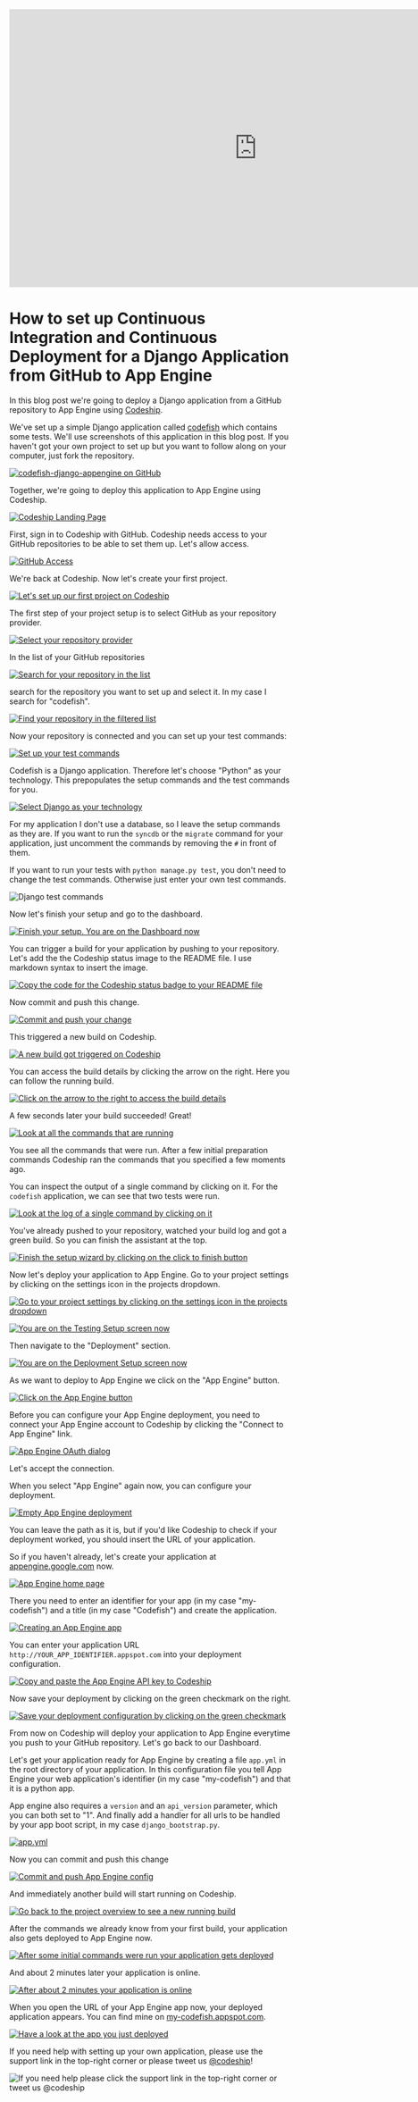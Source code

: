 













<iframe src="http://player.vimeo.com/video/" height="498" width="885" allowfullscreen="" frameborder="0"></iframe>

How to set up Continuous Integration and Continuous Deployment for a Django Application from GitHub to App Engine
======================

In this blog post we're going to deploy a Django application from a GitHub repository to App Engine using [Codeship][codeship].





We've set up a simple Django application called [codefish][codefish-repo] which contains some tests. We'll use screenshots of this application in this blog post. If you haven't got your own project to set up but you want to follow along on your computer, just fork the repository.

[![codefish-django-appengine on GitHub][screenshot-repository]][screenshot-repository]





Together, we're going to deploy this application to App Engine using Codeship.

[![Codeship Landing Page][screenshot-codefish-landingpage]][screenshot-codefish-landingpage]

First, sign in to Codeship with GitHub. Codeship needs access to your GitHub repositories to be able to set them up. Let's allow access.

[![GitHub Access][screenshot-oauth]][screenshot-oauth]

We're back at Codeship. Now let's create your first project.

[![Let's set up our first project on Codeship][screenshot-codeship-welcome]][screenshot-codeship-welcome]





The first step of your project setup is to select GitHub as your repository provider.

[![Select your repository provider][screenshot-repo-provider-selection]][screenshot-repo-provider-selection]

In the list of your GitHub repositories

[![Search for your repository in the list][screenshot-repo-selection]][screenshot-repo-selection]

search for the repository you want to set up and select it. In my case I search for "codefish".

[![Find your repository in the filtered list][screenshot-repo-selection-filtered]][screenshot-repo-selection-filtered]

Now your repository is connected and you can set up your test commands:

[![Set up your test commands][screenshot-codeship-technology]][screenshot-codeship-technology]

Codefish is a Django application. Therefore let's choose "Python" as your technology. This prepopulates the setup commands and the test commands for you.

[![Select Django as your technology][screenshot-codeship-technology-selected]][screenshot-codeship-technology-selected]





For my application I don't use a database, so I leave the setup commands as they are. If you want to run the `syncdb` or the `migrate` command for your application, just uncomment the commands by removing the `#` in front of them.

If you want to run your tests with `python manage.py test`, you don't need to change the test commands. Otherwise just enter your own test commands.

![Django test commands][screenshot-test-commands]





Now let's finish your setup and go to the dashboard.

[![Finish your setup. You are on the Dashboard now][screenshot-codeship-dasboard]][screenshot-codeship-dasboard]





You can trigger a build for your application by pushing to your repository. Let's add the the Codeship status image to the README file. I use markdown syntax to insert the image.

[![Copy the code for the Codeship status badge to your README file][screenshot-codeship-image]][screenshot-codeship-image]

Now commit and push this change.

[![Commit and push your change][screenshot-codeship-push]][screenshot-codeship-push]

This triggered a new build on Codeship.

[![A new build got triggered on Codeship][screenshot-first-build-running]][screenshot-first-build-running]

You can access the build details by clicking the arrow on the right. Here you can follow the running build.

[![Click on the arrow to the right to access the build details][screenshot-first-build-running-details]][screenshot-first-build-running-details]

A few seconds later your build succeeded! Great!

[![Look at all the commands that are running][screenshot-first-build-finished]][screenshot-first-build-finished]

You see all the commands that were run. After a few initial preparation commands Codeship ran the commands that you specified a few moments ago.





You can inspect the output of a single command by clicking on it. For the `codefish` application, we can see that two tests were run.

[![Look at the log of a single command by clicking on it][screenshot-build-log]][screenshot-build-log]





You've already pushed to your repository, watched your build log and got a green build. So you can finish the assistant at the top.

[![Finish the setup wizard by clicking on the click to finish button][screenshot-build-without-road-to-success]][screenshot-build-without-road-to-success]





Now let's deploy your application to App Engine. Go to your project settings by clicking on the settings icon in the projects dropdown.

[![Go to your project settings by clicking on the settings icon in the projects dropdown][screenshot-go-to-project-settings]][screenshot-go-to-project-settings]

[![You are on the Testing Setup screen now][screenshot-project-settings]][screenshot-project-settings]

Then navigate to the "Deployment" section.

[![You are on the Deployment Setup screen now][screenshot-deployment-settings]][screenshot-deployment-settings]

As we want to deploy to App Engine we click on the "App Engine" button.

[![Click on the App Engine button][screenshot-new-deployment]][screenshot-new-deployment]





Before you can configure your App Engine deployment, you need to connect your App Engine account to Codeship by clicking the "Connect to App Engine" link.

[![App Engine OAuth dialog][screenshot-deployment-oauth]][screenshot-deployment-oauth]

Let's accept the connection.

When you select "App Engine" again now, you can configure your deployment.

[![Empty App Engine deployment][screenshot-empty-deployment]][screenshot-empty-deployment]

You can leave the path as it is, but if you'd like Codeship to check if your deployment worked, you should insert the URL of your application.

So if you haven't already, let's create your application at [appengine.google.com](https://appengine.google.com) now.

[![App Engine home page][screenshot-deployment-home-page]][screenshot-deployment-home-page]

There you need to enter an identifier for your app (in my case "my-codefish") and a title (in my case "Codefish") and create the application.

[![Creating an App Engine app][screenshot-new-deployment-app]][screenshot-new-deployment-app]

You can enter your application URL `http://YOUR_APP_IDENTIFIER.appspot.com` into your deployment configuration.





[![Copy and paste the App Engine API key to Codeship][screenshot-complete-deployment]][screenshot-complete-deployment]

Now save your deployment by clicking on the green checkmark on the right.

[![Save your deployment configuration by clicking on the green checkmark][screenshot-saved-deployment]][screenshot-saved-deployment]

From now on Codeship will deploy your application to App Engine everytime you push to your GitHub repository.
Let's go back to our Dashboard.





Let's get your application ready for App Engine by creating a file `app.yml` in the root directory of your application. In this configuration file you tell App Engine your web application's identifier (in my case "my-codefish") and that it is a python app.

App engine also requires a `version` and an `api_version` parameter, which you can both set to "1". And finally add a handler for all urls to be handled by your app boot script, in my case `django_bootstrap.py`.

[![app.yml][screenshot-app-yml]][screenshot-app-yml]

Now you can commit and push this change

[![Commit and push App Engine config][screenshot-commit-and-push-deployment-config]][screenshot-commit-and-push-deployment-config]





And immediately another build will start running on Codeship.

[![Go back to the project overview to see a new running build][screenshot-deploy-build-started]][screenshot-deploy-build-started]

After the commands we already know from your first build, your application also gets deployed to App Engine now.

[![After some initial commands were run your application gets deployed][screenshot-build-deployment]][screenshot-build-deployment]

And about 2 minutes later your application is online.

[![After about 2 minutes your application is online][screenshot-build-deployment-complete]][screenshot-build-deployment-complete]





When you open the URL of your App Engine app now, your deployed application appears. You can find mine on [my-codefish.appspot.com][codefish-live].

[![Have a look at the app you just deployed][screenshot-deployed-application]][screenshot-deployed-application]

If you need help with setting up your own application, please use the support link in the top-right corner or please tweet us [@codeship][codeship-twitter]!

![If you need help please click the support link in the top-right corner or tweet us @codeship][screenshot-build-deployment-complete]



 [codeship]: https://www.codeship.io/
 [codeship-twitter]: http://www.twitter.com/codeship
 
 [codefish-repo]: https://github.com/codeship-tutorials/codefish-django-appengine
 
 
 [codefish-live]: http://my-codefish.appspot.com
 
 [screenshot-repository]: https://github.com/codeship/screencast-storyboards/tree/django-github-appengine/screenshots/github/codefish-django-appengine/repository.png
 [screenshot-codefish-landingpage]: https://github.com/codeship/screencast-storyboards/tree/django-github-appengine/screenshots/codeship-landingpage.png
 [screenshot-oauth]: https://github.com/codeship/screencast-storyboards/tree/django-github-appengine/screenshots/github/oauth.png
 [screenshot-codeship-welcome]: https://github.com/codeship/screencast-storyboards/tree/django-github-appengine/screenshots/codeship-welcome.png
 [screenshot-repo-provider-selection]: https://github.com/codeship/screencast-storyboards/tree/django-github-appengine/screenshots/github/repo-provider-selection.png
 [screenshot-repo-selection]: https://github.com/codeship/screencast-storyboards/tree/django-github-appengine/screenshots/repo-selection.png
 [screenshot-repo-selection-filtered]: https://github.com/codeship/screencast-storyboards/tree/django-github-appengine/screenshots/django/codefish-django-appengine-selection-filtered.png
 [screenshot-codeship-technology]: https://github.com/codeship/screencast-storyboards/tree/django-github-appengine/screenshots/codeship-technology.png
 [screenshot-codeship-technology-selected]: https://github.com/codeship/screencast-storyboards/tree/django-github-appengine/screenshots/django/codeship-technology.png
 [screenshot-technology-version]: https://github.com/codeship/screencast-storyboards/tree/django-github-appengine/screenshots/django/technology-version.png
 [screenshot-test-commands]: https://github.com/codeship/screencast-storyboards/tree/django-github-appengine/screenshots/django/test-commands.png
 [screenshot-codeship-dasboard]: https://github.com/codeship/screencast-storyboards/tree/django-github-appengine/screenshots/github/codefish-django-appengine/codeship-dashboard.png
 [screenshot-codeship-image]: https://github.com/codeship/screencast-storyboards/tree/django-github-appengine/screenshots/django/codeship-image.png
 [screenshot-codeship-push]: https://github.com/codeship/screencast-storyboards/tree/django-github-appengine/screenshots/github/codefish-django-appengine/push.png
 [screenshot-first-build-running]: https://github.com/codeship/screencast-storyboards/tree/django-github-appengine/screenshots/django/first-build-running.png
 [screenshot-first-build-running-details]: https://github.com/codeship/screencast-storyboards/tree/django-github-appengine/screenshots/github/codefish-django-appengine/first-build-running-details.png
 [screenshot-first-build-finished]: https://github.com/codeship/screencast-storyboards/tree/django-github-appengine/screenshots/github/codefish-django-appengine/first-build-finished.png
 [screenshot-build-log]: https://github.com/codeship/screencast-storyboards/tree/django-github-appengine/screenshots/github/codefish-django-appengine/build-log.png
 [screenshot-build-without-road-to-success]: https://github.com/codeship/screencast-storyboards/tree/django-github-appengine/screenshots/github/codefish-django-appengine/build-without-road-to-success.png
 [screenshot-go-to-project-settings]: https://github.com/codeship/screencast-storyboards/tree/django-github-appengine/screenshots/github/codefish-django-appengine/go-to-project-settings.png
 [screenshot-project-settings]: https://github.com/codeship/screencast-storyboards/tree/django-github-appengine/screenshots/django/project-settings.png
 [screenshot-deployment-settings]: https://github.com/codeship/screencast-storyboards/tree/django-github-appengine/screenshots/django/deployment-settings.png
 [screenshot-new-deployment]: https://github.com/codeship/screencast-storyboards/tree/django-github-appengine/screenshots/django/appengine/new-deployment.png
 [screenshot-heroku-apps]: https://github.com/codeship/screencast-storyboards/tree/django-github-appengine/screenshots/appengine/heroku-apps.png
 [screenshot-create-heroku-app]: https://github.com/codeship/screencast-storyboards/tree/django-github-appengine/screenshots/appengine/create-heroku-app.png
 [screenshot-heroku-app-created]: https://github.com/codeship/screencast-storyboards/tree/django-github-appengine/screenshots/appengine/heroku-app-created.png
 [screenshot-heroku-deployment-name]: https://github.com/codeship/screencast-storyboards/tree/django-github-appengine/screenshots/django/appengine/heroku-deployment-name.png
 [screenshot-show-api-key]: https://github.com/codeship/screencast-storyboards/tree/django-github-appengine/screenshots/appengine/show-api-key.png
 [screenshot-complete-deployment]: https://github.com/codeship/screencast-storyboards/tree/django-github-appengine/screenshots/django/appengine/complete-deployment.png
 [screenshot-saved-deployment]: https://github.com/codeship/screencast-storyboards/tree/django-github-appengine/screenshots/django/appengine/saved-deployment.png
 [screenshot-added-paragraph]: https://github.com/codeship/screencast-storyboards/tree/django-github-appengine/screenshots/django/added-paragraph.png
 [screenshot-commit-and-push-paragraph]: https://github.com/codeship/screencast-storyboards/tree/django-github-appengine/screenshots/github/django/commit-and-push-paragraph.png
 [screenshot-deploy-build-started]: https://github.com/codeship/screencast-storyboards/tree/django-github-appengine/screenshots/django/appengine/deploy-build-started.png
 [screenshot-build-deployment]: https://github.com/codeship/screencast-storyboards/tree/django-github-appengine/screenshots/django/appengine/build-deployment.png
 [screenshot-build-deployment-complete]: https://github.com/codeship/screencast-storyboards/tree/django-github-appengine/screenshots/django/appengine/build-deployment-complete.png
 [screenshot-deployed-application]: https://github.com/codeship/screencast-storyboards/tree/django-github-appengine/screenshots/django/appengine/deployed-application.png
 [screenshot-select-post-hook]: https://github.com/codeship/screencast-storyboards/tree/django-github-appengine/screenshots/github/codefish-django-appengine/select-post-hook.png
 [screenshot-paste-hook-url]: https://github.com/codeship/screencast-storyboards/tree/django-github-appengine/screenshots/github/codefish-django-appengine/paste-hook-url.png
 [screenshot-hook-added]: https://github.com/codeship/screencast-storyboards/tree/django-github-appengine/screenshots/github/codefish-django-appengine/hook-added.png
 [screenshot-deployment-username]: https://github.com/codeship/screencast-storyboards/tree/django-github-appengine/screenshots/django/appengine/username.png
 [screenshot-create-deployment-token]: https://github.com/codeship/screencast-storyboards/tree/django-github-appengine/screenshots/django/appengine/create-token.png
 [screenshot-add-deployment-config]: https://github.com/codeship/screencast-storyboards/tree/django-github-appengine/screenshots/appengine/add-config.png
 [screenshot-commit-and-push-deployment-config]: https://github.com/codeship/screencast-storyboards/tree/django-github-appengine/screenshots/github/codefish-django-appengine/appengine/commit-and-push-deployment-config.png
 [screenshot-dotcloud-api-key]: https://github.com/codeship/screencast-storyboards/tree/django-github-appengine/screenshots/appengine/api-key.png
 [screenshot-dotcloud-deployment-api-key]: https://github.com/codeship/screencast-storyboards/tree/django-github-appengine/screenshots/django/appengine/deployment-api-key.png
 [screenshot-dotcloud-yml]: https://github.com/codeship/screencast-storyboards/tree/django-github-appengine/screenshots/django/appengine/dotcloud-yml.png
 [screenshot-dotcloud-wsgi-py]: https://github.com/codeship/screencast-storyboards/tree/django-github-appengine/screenshots/django/appengine/wsgi-py.png
 [screenshot-deployment-documentation-page]: https://github.com/codeship/screencast-storyboards/tree/django-github-appengine/screenshots/django/appengine/documentation-page.png
 [screenshot-empty-deployment]: https://github.com/codeship/screencast-storyboards/tree/django-github-appengine/screenshots/django/appengine/empty-deployment.png
 [screenshot-deployment-home-page]: https://github.com/codeship/screencast-storyboards/tree/django-github-appengine/screenshots/appengine/home-page.png
 [screenshot-new-deployment-app]: https://github.com/codeship/screencast-storyboards/tree/django-github-appengine/screenshots/django/appengine/new-deployment-app.png
 [screenshot-deployment-oauth]: https://github.com/codeship/screencast-storyboards/tree/django-github-appengine/screenshots/appengine/oauth.png
 [screenshot-app-yml]: https://github.com/codeship/screencast-storyboards/tree/django-github-appengine/screenshots/django/appengine/app-yml.png
 [screenshot-install-tool]: https://github.com/codeship/screencast-storyboards/tree/django-github-appengine/screenshots/appengine/install-tool.png
 [screenshot-sign-in-to-deployment]: https://github.com/codeship/screencast-storyboards/tree/django-github-appengine/screenshots/appengine/sign-in-to-deployment.png
 [screenshot-create-api-token]: https://github.com/codeship/screencast-storyboards/tree/django-github-appengine/screenshots/appengine/create-api-token.png
 [screenshot-insert-api-token]: https://github.com/codeship/screencast-storyboards/tree/django-github-appengine/screenshots/appengine/insert-api-token.png
 [screenshot-look-up-url]: https://github.com/codeship/screencast-storyboards/tree/django-github-appengine/screenshots/appengine/look-up-url.png

